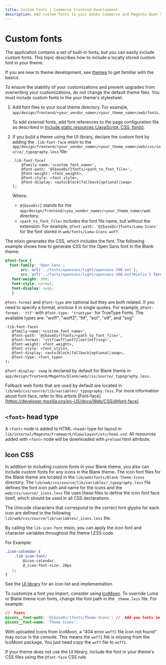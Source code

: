 ```yaml
---
title: Custom Fonts | Commerce Frontend Development
description: Add custom fonts to your Adobe Commerce and Magento Open Source theme.
---
```


# Custom fonts

The application contains a set of built-in fonts, but you can easily include custom fonts. This topic describes how to include a locally stored custom font in your theme.

<InlineAlert variant="success" slots="text"/>

If you are new to theme development, see [themes](../themes/index.md) to get familiar with the basics.

To ensure the stability of your customizations and prevent upgrades from overwriting your customizations, do not change the default theme files. You must include custom fonts in the your theme's stylesheet.

1. Add font files to your local theme directory. For example, `app/design/frontend/<your_vendor_name>/<your_theme_name>/web/fonts`.

    To add _external_ fonts, add font references to the page configuration file as described in [Include static resources (JavaScript, CSS, fonts)](../layouts/xml-manage.md#include-static-resources-javascript-css-fonts).

1. If you build a theme using the UI library, declare the custom font by adding the `.lib-font-face` mixin to the `app/design/frontend/<your_vendor_name>/<your_theme_name>/web/css/source/_typography.less` file:

   ```less
   .lib-font-face(
       @family-name:'<custom_font_name>',
       @font-path: '@{baseDir}fonts/<path_to_font_file>',
       @font-weight: <font_weight>,
       @font-style: <font_style>,
       @font-display: <auto|block|fallback|optional|swap>
   );
   ```

   Where:

      *  `@{baseDir}` stands for the `app/design/frontend/<you_vendor_name>/<your_theme_name>/web` directory.
      *  `<path_to_font_file>` includes the font file name, but without the extension. For example, `@font-path: '@{baseDir}fonts/Luma-Icons'` for the font stored in `web/fonts/Luma-Icons.woff`.

The mixin generates the CSS, which includes the font. The following example shows how to generate CSS for the Open Sans font in the Blank theme:

```css
@font-face {
  font-family: 'Open Sans';
       src: url('../fonts/opensans/light/opensans-300.eot');
       src: url('../fonts/opensans/light/opensans-300.eot?#iefix') format('embedded-opentype'), url('../fonts/opensans/light/opensans-300.woff2') format('woff2'), url('../fonts/opensans/light/opensans-300.woff') format('woff'), url('../fonts/opensans/light/opensans-300.ttf') format('truetype'), url('../fonts/opensans/light/opensans-300.svg#Open Sans') format('svg');
   font-weight: 300;
   font-style: normal;
   font-display: swap;
   }
```

`@font-format` and `@font-type` are optional but they are both related. If you need to specify a format, enclose it in single quotes. For example, `@font-format: 'ttf'` with `@font-type: 'truetype'` for TrueType Fonts. The available types are: "woff", "woff2", "ttf", "eot", "otf", and "svg"

```less
.lib-font-face(
   @family-name:'<custom_font_name>',
   @font-path: '@{baseDir}fonts/<path_to_font_file>',
   @font-format: '<ttf|woff|woff2|eot|otf|svg>',
   @font-weight: <font_weight>,
   @font-style: <font_style>,
   @font-display: <auto|block|fallback|optional|swap>,
   @font-type: <font_type>
);
```

`@font-display: swap` is declared by default for Blank theme in `app/design/frontend/Magento/blank/web/css/source/_typography.less`.

Fallback web fonts that are used by default are located in `lib/web/css/source/lib/variables/_typography.less`.
For more information about font-face, refer to this article [Font-face][https://developer.mozilla.org/en-US/docs/Web/CSS/@font-face].

## `<font>` head type

A `<font>` node is added to HTML `<head>` type for layout in `lib/internal/Magento/Framework/View/Layout/etc/head.xsd`. All resources added with `<font>` node will be downloaded with `preload` html attribute.

## Icon CSS

In addition to including custom fonts in your Blank theme, you also can include custom fonts for any icons in the Blank theme. The icon font files for the Blank theme are located in the `lib/web/fonts/Blank-Theme-Icons` directory. The `lib/web/css/source/lib/variables/_typography.less` file defines the font icon path and name for the icons and the `web/css/source/_icons.less` file uses these files to define the icon font face itself, which should be used in all CSS declarations.

 The Unicode characters that correspond to the correct font glyphs for each icon are defined in the following `lib/web/css/source/lib/variables/_icons.less` file.

By calling the `lib-icon-font` mixin, you can apply the icon font and character variables throughout the theme LESS code.

For Example:

```css
.icon-calendar {
    .lib-icon-font(
        @icon-calendar,
        @_icon-font-size: 28px
   );
}
```

See the [UI library](ui-library.md) for an icon list and implementation.

To customize a font you import, consider using [IcoMoon](https://icomoon.io/app/). To override Luma or Blank theme icon fonts, change the font path in the `_theme.less` file. For example:

```css
//  Fonts
@icons__font-path: '@{baseDir}fonts/Theme-Icons'; //  Add you fonts in your-theme/web/fonts
@icons__font-name: 'Theme-Icons';
```

With uploaded icons from IcoMoon, a "404 error `woff2` file icon not found" may occur in the console. This means the `woff2` file is missing from the IcoMoon package. You just need copy the `woff` file to `woff2`.

<InlineAlert variant="info" slots="text"/>

If your theme does not use the UI library, include the font in your theme's CSS files using the `@font-face` CSS rule.
